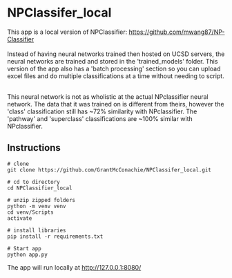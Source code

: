 # NPClassifer_local
This app is a local version of NPClassifier: https://github.com/mwang87/NP-Classifier <br><br>
Instead of having neural networks trained then hosted on UCSD servers, the neural networks are trained and stored in the 'trained_models' folder. This version of the app also has a 'batch processing' section so you can upload excel files and do multiple classifications at a time without needing to script.<br><br>

This neural network is not as wholistic at the actual NPclassifier neural network. The data that it was trained on is different from theirs, however the 'class' classification still has ~72% similarity with NPclassifier. The 'pathway' and 'superclass' classifications are ~100% similar with NPclassifier. 

## Instructions
```shell
# clone
git clone https://github.com/GrantMcConachie/NPClassifer_local.git

# cd to directory
cd NPClassifier_local

# unzip zipped folders
python -m venv venv
cd venv/Scripts
activate

# install libraries
pip install -r requirements.txt

# Start app
python app.py
```
The app will run locally at http://127.0.0.1:8080/
